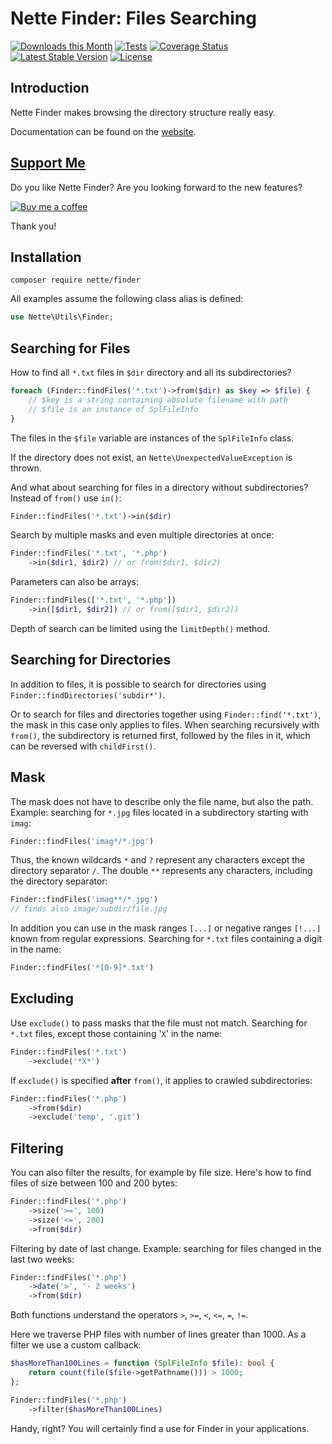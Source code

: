 Nette Finder: Files Searching
=============================

[![Downloads this Month](https://img.shields.io/packagist/dm/nette/finder.svg)](https://packagist.org/packages/nette/finder)
[![Tests](https://github.com/nette/finder/workflows/Tests/badge.svg?branch=master)](https://github.com/nette/finder/actions)
[![Coverage Status](https://coveralls.io/repos/github/nette/finder/badge.svg?branch=master)](https://coveralls.io/github/nette/finder?branch=master)
[![Latest Stable Version](https://poser.pugx.org/nette/finder/v/stable)](https://github.com/nette/finder/releases)
[![License](https://img.shields.io/badge/license-New%20BSD-blue.svg)](https://github.com/nette/finder/blob/master/license.md)


Introduction
------------

Nette Finder makes browsing the directory structure really easy.

Documentation can be found on the [website](https://doc.nette.org/finder).


[Support Me](https://github.com/sponsors/dg)
--------------------------------------------

Do you like Nette Finder? Are you looking forward to the new features?

[![Buy me a coffee](https://files.nette.org/icons/donation-3.svg)](https://github.com/sponsors/dg)

Thank you!


Installation
------------

```shell
composer require nette/finder
```

All examples assume the following class alias is defined:

```php
use Nette\Utils\Finder;
```


Searching for Files
-------------------

How to find all `*.txt` files in `$dir` directory and all its subdirectories?

```php
foreach (Finder::findFiles('*.txt')->from($dir) as $key => $file) {
	// $key is a string containing absolute filename with path
	// $file is an instance of SplFileInfo
}
```

The files in the `$file` variable are instances of the `SplFileInfo` class.

If the directory does not exist, an `Nette\UnexpectedValueException` is thrown.

And what about searching for files in a directory without subdirectories? Instead of `from()` use `in()`:

```php
Finder::findFiles('*.txt')->in($dir)
```

Search by multiple masks and even multiple directories at once:

```php
Finder::findFiles('*.txt', '*.php')
	->in($dir1, $dir2) // or from($dir1, $dir2)
```

Parameters can also be arrays:

```php
Finder::findFiles(['*.txt', '*.php'])
	->in([$dir1, $dir2]) // or from([$dir1, $dir2])
```

Depth of search can be limited using the `limitDepth()` method.


Searching for Directories
-------------------------

In addition to files, it is possible to search for directories using `Finder::findDirectories('subdir*')`.

Or to search for files and directories together using `Finder::find('*.txt')`, the mask in this case only applies to files. When searching recursively with `from()`, the subdirectory is returned first, followed by the files in it, which can be reversed with `childFirst()`.


Mask
----

The mask does not have to describe only the file name, but also the path. Example: searching for `*.jpg` files located in a subdirectory starting with `imag`:

```php
Finder::findFiles('imag*/*.jpg')
```

Thus, the known wildcards `*` and `?` represent any characters except the directory separator `/`. The double `**` represents any characters, including the directory separator:

```php
Finder::findFiles('imag**/*.jpg')
// finds also image/subdir/file.jpg
```

In addition you can use in the mask ranges `[...]` or negative ranges `[!...]` known from regular expressions. Searching for `*.txt` files containing a digit in the name:

```php
Finder::findFiles('*[0-9]*.txt')
```


Excluding
---------

Use `exclude()` to pass masks that the file must not match. Searching for `*.txt` files, except those containing '`X`' in the name:

```php
Finder::findFiles('*.txt')
	->exclude('*X*')
```

If `exclude()` is specified **after** `from()`, it applies to crawled subdirectories:

```php
Finder::findFiles('*.php')
	->from($dir)
	->exclude('temp', '.git')
```



Filtering
---------

You can also filter the results, for example by file size. Here's how to find files of size between 100 and 200 bytes:

```php
Finder::findFiles('*.php')
	->size('>=', 100)
	->size('<=', 200)
	->from($dir)
```

Filtering by date of last change. Example: searching for files changed in the last two weeks:

```php
Finder::findFiles('*.php')
	->date('>', '- 2 weeks')
	->from($dir)
```

Both functions understand the operators `>`, `>=`, `<`, `<=`, `=`, `!=`.

Here we traverse PHP files with number of lines greater than 1000. As a filter we use a custom callback:

```php
$hasMoreThan100Lines = function (SplFileInfo $file): bool {
	return count(file($file->getPathname())) > 1000;
};

Finder::findFiles('*.php')
	->filter($hasMoreThan100Lines)
```

Handy, right? You will certainly find a use for Finder in your applications.
